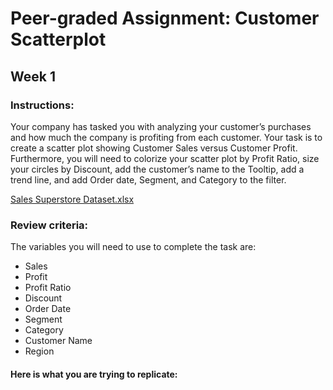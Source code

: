 # Peer-graded Assignment: Customer Scatterplot
## Week 1

### Instructions:
Your company has tasked you with analyzing your customer’s purchases and how much the company is profiting from each customer. Your task is to create a scatter plot showing Customer Sales versus Customer Profit.  Furthermore, you will need to colorize your scatter plot by Profit Ratio, size your circles by Discount, add the customer’s name to the Tooltip, add a trend line, and add Order date, Segment, and Category to the filter.

[Sales Superstore Dataset.xlsx](https://d3c33hcgiwev3.cloudfront.net/_d0bc89b48dad82128b74950a8d7775ef_Sales-Superstore-Dataset.xlsx?Expires=1615939200&Signature=RotKVVz7LfEAGfxIsQajzVnQDrfyek0WCfjjUX~9sToIDQRBs6qRgsZbPM4CSpmA7h29NjvtCI39klrOJphMsEAzQcDHMGww0AbiXU6vKxIY6YnCXOPMGm9pwMjmdoiWDY8uV1zOIS~n9bY4Q3WU8CAco6N6nb754sr8AAdKNuA_&Key-Pair-Id=APKAJLTNE6QMUY6HBC5A)

### Review criteria:
The variables you will need to use to complete the task are:

* Sales
* Profit
* Profit Ratio
* Discount
* Order Date
* Segment
* Category
* Customer Name
* Region


#### Here is what you are trying to replicate:
